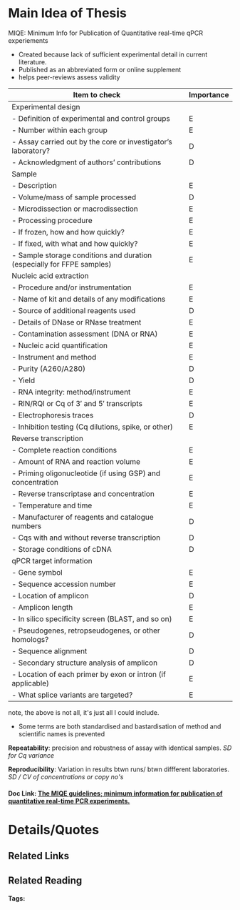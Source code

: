 # Main Idea of Thesis

MIQE: Minimum Info for Publication of Quantitative real-time qPCR experiements

- Created because lack of sufficient experimental detail in current literature. 
- Published as an abbreviated form or online supplement
- helps peer-reviews assess validity

| Item to check                                                          | Importance |
| ---------------------------------------------------------------------- | ---------- |
| Experimental design                                                    |            |
| - Definition of experimental and control groups                        | E          |
| - Number within each group                                             | E          |
| - Assay carried out by the core or investigator’s laboratory?          | D          |
| - Acknowledgment of authors’ contributions                             | D          |
| Sample                                                                 |            |
| - Description                                                          | E          |
| - Volume/mass of sample processed                                      | D          |
| - Microdissection or macrodissection                                   | E          |
| - Processing procedure                                                 | E          |
| - If frozen, how and how quickly?                                      | E          |
| - If fixed, with what and how quickly?                                 | E          |
| - Sample storage conditions and duration (especially for FFPE samples) | E          |
| Nucleic acid extraction                                                |            |
| - Procedure and/or instrumentation                                     | E          |
| - Name of kit and details of any modifications                         | E          |
| - Source of additional reagents used                                   | D          |
| - Details of DNase or RNase treatment                                  | E          |
| - Contamination assessment (DNA or RNA)                                | E          |
| - Nucleic acid quantification                                          | E          |
| - Instrument and method                                                | E          |
| - Purity (A260/A280)                                                   | D          |
| - Yield                                                                | D          |
| - RNA integrity: method/instrument                                     | E          |
| - RIN/RQI or Cq of 3′ and 5′ transcripts                               | E          |
| - Electrophoresis traces                                               | D          |
| - Inhibition testing (Cq dilutions, spike, or other)                   | E          |
| Reverse transcription                                                  |            |
| - Complete reaction conditions                                         | E          |
| - Amount of RNA and reaction volume                                    | E          |
| - Priming oligonucleotide (if using GSP) and concentration             | E          |
| - Reverse transcriptase and concentration                              | E          |
| - Temperature and time                                                 | E          |
| - Manufacturer of reagents and catalogue numbers                       | D          |
| - Cqs with and without reverse transcription                           | D          |
| - Storage conditions of cDNA                                           | D          |
| qPCR target information                                                |            |
| - Gene symbol                                                          | E          |
| - Sequence accession number                                            | E          |
| - Location of amplicon                                                 | D          |
| - Amplicon length                                                      | E          |
| - In silico specificity screen (BLAST, and so on)                      | E          |
| - Pseudogenes, retropseudogenes, or other homologs?                    | D          |
| - Sequence alignment                                                   | D          |
| - Secondary structure analysis of amplicon                             | D          |
| - Location of each primer by exon or intron (if applicable)            | E          |
| - What splice variants are targeted?                                   | E          |

note, the above is not all, it's just all I could include.

- Some terms are both standardised and bastardisation of method and scientific names is prevented

**Repeatability**: precision and robustness of assay with identical samples. *SD for Cq variance*

**Reproducibility**:  Variation in results btwn runs/ btwn diffferent laboratories. *SD / CV of concentrations or copy no's*

#### Doc Link: [The MIQE guidelines; minimum information for publication of quantitative real-time PCR experiments.](https://academic.oup.com/clinchem/article/55/4/611/5631762)

# Details/Quotes



## Related Links

## Related Reading



#### Tags: